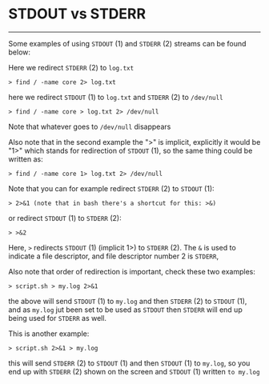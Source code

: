 # STDOUT vs STDERR

---

Some examples of using `STDOUT` (1) and `STDERR` (2) streams can be found below:

Here we redirect `STDERR` (2) to `log.txt`

    > find / -name core 2> log.txt

here we redirect `STDOUT` (1) to `log.txt` and `STDERR` (2) to `/dev/null`

    > find / -name core > log.txt 2> /dev/null

Note that whatever goes to `/dev/null` disappears

Also note that in the second example the ">" is implicit, explicitly it would be "1>" which stands for
redirection of `STDOUT` (1), so the same thing could be written as:

    > find / -name core 1> log.txt 2> /dev/null

Note that you can for example redirect `STDERR` (2) to `STDOUT` (1):

    > 2>&1 (note that in bash there's a shortcut for this: >&)

or redirect `STDOUT` (1) to `STDERR` (2):

    > >&2

Here, `>` redirects `STDOUT` (1) (implicit 1>) to `STDERR` (2). The `&` is used to indicate a file descriptor,
and file descriptor number 2 is `STDERR`,

Also note that order of redirection is important, check these two examples:

    > script.sh > my.log 2>&1

the above will send `STDOUT` (1) to `my.log` and then `STDERR` (2) to `STDOUT` (1), and as `my.log` jut been set to be used
as `STDOUT` then `STDERR` will end up being used for `STDERR` as well.

This is another example:

    > script.sh 2>&1 > my.log

this will send `STDERR` (2) to `STDOUT` (1) and then `STDOUT` (1) to `my.log`, so you end up with `STDERR` (2) shown on
the screen and `STDOUT` (1) written `to my.log`
